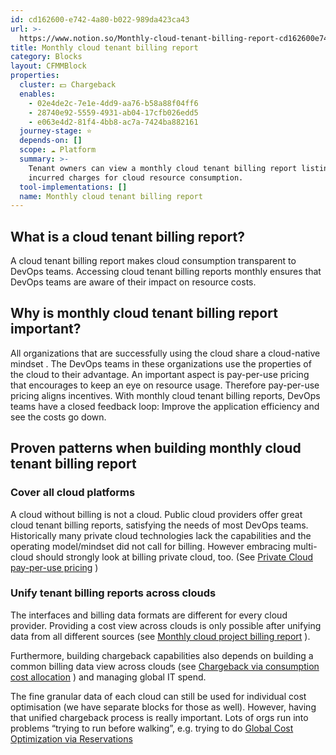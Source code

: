 ```yaml
---
id: cd162600-e742-4a80-b022-989da423ca43
url: >-
  https://www.notion.so/Monthly-cloud-tenant-billing-report-cd162600e7424a80b022989da423ca43
title: Monthly cloud tenant billing report
category: Blocks
layout: CFMMBlock
properties:
  cluster: 💵 Chargeback
  enables:
    - 02e4de2c-7e1e-4dd9-aa76-b58a88f04ff6
    - 28740e92-5559-4931-ab04-17cfb026edd5
    - e063e4d2-81f4-4bb8-ac7a-7424ba882161
  journey-stage: ⭐️
  depends-on: []
  scope: ☁️ Platform
  summary: >-
    Tenant owners can view a monthly cloud tenant billing report listing all
    incurred charges for cloud resource consumption.
  tool-implementations: []
  name: Monthly cloud tenant billing report
---
```


## What is a cloud tenant billing report?

A cloud tenant billing report makes cloud consumption transparent to DevOps teams. Accessing cloud tenant billing reports monthly ensures that DevOps teams are aware of their impact on resource costs.

## Why is monthly cloud tenant billing report important?

All organizations that are successfully using the cloud share a cloud-native mindset . The DevOps teams in these organizations use the properties of the cloud to their advantage. An important aspect is pay-per-use pricing that encourages to keep an eye on resource usage. Therefore pay-per-use pricing aligns incentives. With monthly cloud tenant billing reports, DevOps teams have a closed feedback loop: Improve the application efficiency and see the costs go down.

## Proven patterns when building monthly cloud tenant billing report

### Cover all cloud platforms

A cloud without billing is not a cloud. Public cloud providers offer great cloud tenant billing reports, satisfying the needs of most DevOps teams. Historically many private cloud technologies lack the capabilities and the operating model/mindset did not call for billing. However embracing multi-cloud should strongly look at billing private cloud, too. (See [Private Cloud pay-per-use pricing](/explore/blocks/private-cloud-pay-per-use-pricing.md) )

### Unify tenant billing reports across clouds

The interfaces and billing data formats are different for every cloud provider. Providing a cost view across clouds is only possible after unifying data from all different sources (see [Monthly cloud project billing report](/explore/blocks/monthly-cloud-project-billing-report.md) ).

Furthermore, building chargeback capabilities also depends on building a common billing data view across clouds (see [Chargeback via consumption cost allocation](/explore/blocks/chargeback-via-consumption-cost-allocation.md) ) and managing global IT spend.

The fine granular data of each cloud can still be used for individual cost optimisation (we have separate blocks for those as well).  However, having that unified chargeback process is really important. Lots of orgs run into problems “trying to run before walking”, e.g. trying to do [Global Cost Optimization via Reservations](/explore/blocks/global-cost-optimization-via-reservations.md)